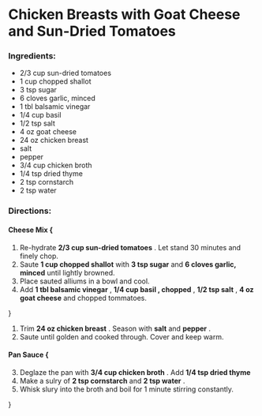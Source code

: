 # Chicken Breasts with Goat Cheese and Sun-Dried Tomatoes 

### Ingredients: 
* 2/3 cup sun-dried tomatoes
* 1 cup chopped shallot
* 3 tsp sugar
* 6 cloves garlic, minced
* 1 tbl balsamic vinegar
* 1/4 cup basil
* 1/2 tsp salt
* 4 oz goat cheese
* 24 oz chicken breast
*  salt
*  pepper
* 3/4 cup chicken broth
* 1/4 tsp dried thyme
* 2 tsp cornstarch
* 2 tsp water

### Directions: 

#### Cheese Mix {
1. Re-hydrate **2/3 cup sun-dried tomatoes** . Let stand 30 minutes and finely chop. 
2. Saute **1 cup chopped shallot** with **3 tsp sugar** and **6 cloves garlic, minced** until lightly browned. 
3. Place sauted alliums in a bowl and cool. 
4. Add **1 tbl balsamic vinegar** , **1/4 cup basil , chopped** , **1/2 tsp salt** , **4 oz goat cheese** and chopped tommatoes. 

}

1. Trim **24 oz chicken breast** . Season with **salt** and **pepper** . 
2. Saute until golden and cooked through. Cover and keep warm. 

#### Pan Sauce {
3. Deglaze the pan with **3/4 cup chicken broth** . Add **1/4 tsp dried thyme** 
4. Make a sulry of **2 tsp cornstarch** and **2 tsp water** . 
5. Whisk slury into the broth and boil for 1 minute stirring constantly. 

}


